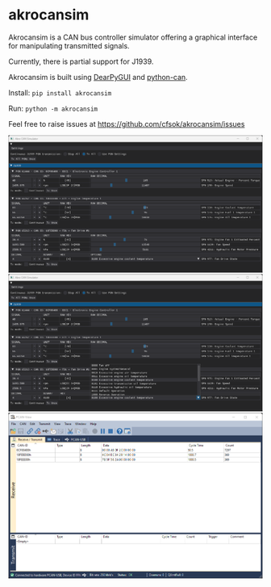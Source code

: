 # akrocansim
Akrocansim is a CAN bus controller simulator offering a graphical interface for manipulating transmitted signals.

Currently, there is partial support for J1939.

Akrocansim is built using [DearPyGUI](https://github.com/hoffstadt/DearPyGui) and [python-can](https://github.com/hardbyte/python-can).

Install: `pip install akrocansim`

Run: `python -m akrocansim`

Feel free to raise issues at https://github.com/cfsok/akrocansim/issues

![Akrocansim demo screenshot 1](https://github.com/cfsok/akrocansim/blob/main/docs/demo_1_Akrocansim.png)
![Akrocansim demo screenshot 2](https://github.com/cfsok/akrocansim/blob/main/docs/demo_2_Akrocansim.png)
![PCAN-View demo screenshot 1](https://github.com/cfsok/akrocansim/blob/main/docs/demo_1_PCAN-View.png)
